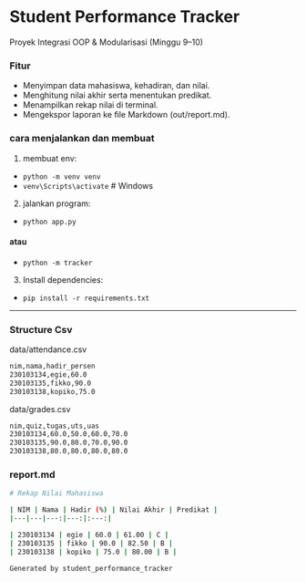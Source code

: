 # Student Performance Tracker

Proyek Integrasi OOP & Modularisasi (Minggu 9–10)

### Fitur

* Menyimpan data mahasiswa, kehadiran, dan nilai.
* Menghitung nilai akhir serta menentukan predikat.
* Menampilkan rekap nilai di terminal.
* Mengekspor laporan ke file Markdown (out/report.md).

### cara menjalankan dan membuat

1. membuat env: 

* `python -m venv venv`
* `venv\Scripts\activate`  # Windows

2. jalankan program:

* `python app.py`

#### atau

* `python -m tracker`

3. Install dependencies:

* `pip install -r requirements.txt`

---

### Structure Csv

data/attendance.csv

```bash
nim,nama,hadir_persen
230103134,egie,60.0
230103135,fikko,90.0
230103138,kopiko,75.0
```

data/grades.csv

```bash
nim,quiz,tugas,uts,uas
230103134,60.0,50.0,60.0,70.0
230103135,90.0,80.0,70.0,90.0
230103138,80.0,80.0,80.0,80.0
```

### report.md

```bash
# Rekap Nilai Mahasiswa

| NIM | Nama | Hadir (%) | Nilai Akhir | Predikat |
|---|---|---:|---:|:---:|

| 230103134 | egie | 60.0 | 61.00 | C |
| 230103135 | fikko | 90.0 | 82.50 | B |
| 230103138 | kopiko | 75.0 | 80.00 | B |

Generated by student_performance_tracker